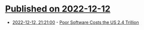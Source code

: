 # [Published on 2022-12-12](index.md)

* [2022-12-12, 21:21:00](https://it.slashdot.org/story/22/12/12/1749215/poor-software-costs-the-us-24-trillion?utm_source=rss1.0mainlinkanon&utm_medium=feed) - [Poor Software Costs the US 2.4 Trillion](https://it.slashdot.org/story/22/12/12/1749215/poor-software-costs-the-us-24-trillion?utm_source=rss1.0mainlinkanon&utm_medium=feed)
